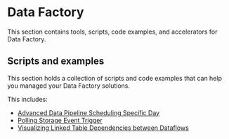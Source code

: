 # Data Factory
This section contains tools, scripts, code examples, and accelerators for Data Factory.

## Scripts and examples

This section holds a collection of scripts and code examples that can help you managed your Data Factory solutions. 

This includes:
- [Advanced Data Pipeline Scheduling Specific Day](./data-pipeline/Advanced_Data_Pipeline_Scheduleing_Specific_Day.json)
- [Polling Storage Event Trigger](./data-pipeline/Polling-Storage-Event-Trigger.json)
- [Visualizing Linked Table Dependencies between Dataflows](./dataflow/)
